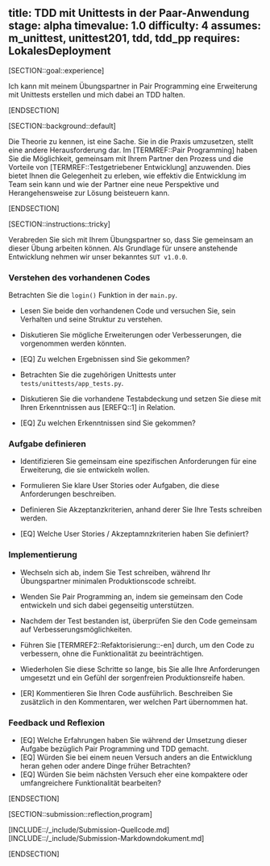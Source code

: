 title: TDD mit Unittests in der Paar-Anwendung
stage: alpha
timevalue: 1.0
difficulty: 4
assumes: m_unittest, unittest201, tdd, tdd_pp
requires: LokalesDeployment
---
[SECTION::goal::experience]

Ich kann mit meinem Übungspartner in Pair Programming eine Erweiterung mit Unittests erstellen und
mich dabei an TDD halten.

[ENDSECTION]

[SECTION::background::default]

Die Theorie zu kennen, ist eine Sache. Sie in die Praxis umzusetzen, stellt eine andere
Herausforderung dar. Im [TERMREF::Pair Programming] haben Sie die Möglichkeit, gemeinsam mit Ihrem Partner den
Prozess und die Vorteile von [TERMREF::Testgetriebener Entwicklung] anzuwenden. Dies bietet Ihnen die
Gelegenheit zu erleben, wie effektiv die Entwicklung im Team sein kann und wie der Partner eine
neue Perspektive und Herangehensweise zur Lösung beisteuern kann.

[ENDSECTION]

[SECTION::instructions::tricky]

Verabreden Sie sich mit Ihrem Übungspartner so, dass Sie gemeinsam an dieser Übung arbeiten können.
Als Grundlage für unsere anstehende Entwicklung nehmen wir unser bekanntes `SUT v1.0.0`.

### Verstehen des vorhandenen Codes

Betrachten Sie die `login()` Funktion in der `main.py`.

- Lesen Sie beide den vorhandenen Code und versuchen Sie, sein Verhalten und seine Struktur zu
  verstehen.
- Diskutieren Sie mögliche Erweiterungen oder Verbesserungen, die vorgenommen werden könnten.

- [EQ] Zu welchen Ergebnissen sind Sie gekommen?

- Betrachten Sie die zugehörigen Unittests unter `tests/unittests/app_tests.py`.
- Diskutieren Sie die vorhandene Testabdeckung und setzen Sie diese mit Ihren Erkenntnissen aus
  [EREFQ::1] in Relation.

- [EQ] Zu welchen Erkenntnissen sind Sie gekommen?

### Aufgabe definieren

- Identifizieren Sie gemeinsam eine spezifischen Anforderungen für eine Erweiterung, die sie
  entwickeln wollen.
- Formulieren Sie klare User Stories oder Aufgaben, die diese Anforderungen beschreiben.
- Definieren Sie Akzeptanzkriterien, anhand derer Sie Ihre Tests schreiben werden.

- [EQ] Welche User Stories / Akzeptamnzkriterien haben Sie definiert?

### Implementierung

- Wechseln sich ab, indem Sie Test schreiben, während Ihr Übungspartner minimalen Produktionscode
  schreibt.
- Wenden Sie Pair Programming an, indem sie gemeinsam den Code entwickeln und sich dabei gegenseitig
  unterstützen.
- Nachdem der Test bestanden ist, überprüfen Sie den Code gemeinsam auf Verbesserungsmöglichkeiten.
- Führen Sie [TERMREF2::Refaktorisierung::-en] durch, um den Code zu verbessern, ohne die Funktionalität zu
  beeinträchtigen.
- Wiederholen Sie diese Schritte so lange, bis Sie alle Ihre Anforderungen umgesetzt und ein
  Gefühl der sorgenfreien Produktionsreife haben.

- [ER] Kommentieren Sie Ihren Code ausführlich. Beschreiben Sie zusätzlich in den Kommentaren, wer
  welchen Part übernommen hat.

### Feedback und Reflexion

- [EQ] Welche Erfahrungen haben Sie während der Umsetzung dieser Aufgabe bezüglich Pair Programming
  und TDD gemacht.
- [EQ] Würden Sie bei einem neuen Versuch anders an die Entwicklung heran gehen oder andere Dinge
  früher Betrachten?
- [EQ] Würden Sie beim nächsten Versuch eher eine kompaktere oder umfangreichere Funktionalität
  bearbeiten?

[ENDSECTION]

[SECTION::submission::reflection,program]

[INCLUDE::/_include/Submission-Quellcode.md]
[INCLUDE::/_include/Submission-Markdowndokument.md]

[ENDSECTION]